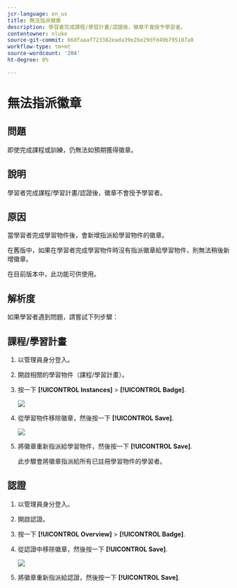 ```yaml
---
jcr-language: en_us
title: 無法指派徽章
description: 學習者完成課程/學習計畫/認證後，徽章不會授予學習者。
contentowner: nluke
source-git-commit: 66dfaaaf723382eada39e2be29dfd49b795107a0
workflow-type: tm+mt
source-wordcount: '204'
ht-degree: 0%

---
```




# 無法指派徽章

## 問題

即使完成課程或訓練，仍無法如預期獲得徽章。

## 說明

學習者完成課程/學習計畫/認證後，徽章不會授予學習者。

## 原因

當學習者完成學習物件後，會新增指派給學習物件的徽章。

在舊版中，如果在學習者完成學習物件時沒有指派徽章給學習物件，則無法稍後新增徽章。

在目前版本中，此功能可供使用。

## 解析度

如果學習者遇到問題，請嘗試下列步驟：

## 課程/學習計畫

1. 以管理員身分登入。

1. 開啟相關的學習物件（課程/學習計畫）。

1. 按一下 **[!UICONTROL Instances]** > **[!UICONTROL Badge]**.

   ![](assets/view-a-badge.png)

1. 從學習物件移除徽章，然後按一下 **[!UICONTROL Save]**.

   ![](assets/remove-a-badge.png)

1. 將徽章重新指派給學習物件，然後按一下 **[!UICONTROL Save]**.

   此步驟會將徽章指派給所有已註冊學習物件的學習者。

## 認證

1. 以管理員身分登入。
1. 開啟認證。
1. 按一下 **[!UICONTROL Overview]** > **[!UICONTROL Badge]**.
1. 從認證中移除徽章，然後按一下 **[!UICONTROL Save]**.

   ![](assets/remove-a-badge-cert.png)

1. 將徽章重新指派給認證，然後按一下 **[!UICONTROL Save]**.
